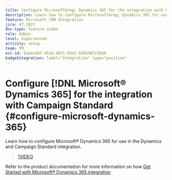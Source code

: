 ```yaml
---
title: Configure Microsoft&reg; Dynamics 365 for the integration with Campaign Standard
description: Learn how to configure Microsoft&reg; Dynamics 365 for use in the Dynamics and Campaign Standard integration.
feature: Microsoft CRM Integration
jira: KT-2927
doc-type: feature video
role: Admin
level: Experienced
activity: setup
team: PM
exl-id: b1eecb0f-d51d-4671-93d1-656b507c5bb6
badgeIntegration: label="Integration" type="positive"
---
```

# Configure [!DNL Microsoft&reg; Dynamics 365] for the integration with Campaign Standard {#configure-microsoft-dynamics-365}

Learn how to configure Microsoft&reg; Dynamics 365 for use in the Dynamics and Campaign Standard integration.

>[!VIDEO](https://video.tv.adobe.com/v/27637?quality=12&learn=on)

Refer to the product documentation for more information on how [Get Started with Microsoft&reg; Dynamics 365 integration](https://experienceleague.adobe.com/docs/campaign-standard/using/integrating-with-adobe-cloud/campaign-and-microsoft-dynamics-365/d365-acs-get-started.html)
